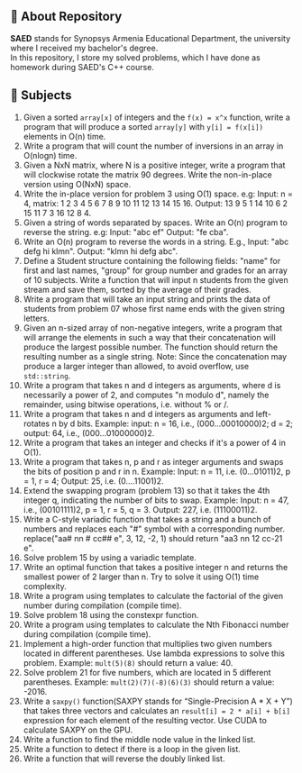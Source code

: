 ## 📜 About Repository
**SAED** stands for Synopsys Armenia Educational Department, the university where I received my bachelor's degree. \
In this repository, I store my solved problems, which I have done as homework during SAED's C++ course.

## 📑 Subjects

1. Given a sorted `array[x]` of integers and the `f(x) = x^x` function, write a program that will produce a sorted `array[y]` with `y[i] = f(x[i])` elements in O(n) time.
2. Write a program that will count the number of inversions in an array in O(nlogn) time.
3. Given a NxN matrix, where N is a positive integer, write a program that will clockwise rotate the matrix 90 degrees. Write the non-in-place version using O(NxN) space.
4. Write the in-place version for problem 3 using O(1) space. e.g: Input: n = 4, matrix: 1 2 3 4 5 6 7 8 9 10 11 12 13 14 15 16. Output: 13 9 5 1 14 10 6 2 15 11 7 3 16 12 8 4.
5. Given a string of words separated by spaces. Write an O(n) program to reverse the string. e.g: Input: "abc ef" Output: "fe cba".
6. Write an O(n) program to reverse the words in a string. E.g., Input: "abc defg hi klmn". Output: "klmn hi defg abc".
7. Define a Student structure containing the following fields: "name" for first and last names, "group" for group number and grades for an array of 10 subjects. Write a function that will input n students from the given stream and save them, sorted by the average of their grades.
8. Write a program that will take an input string and prints the data of students from problem 07 whose first name ends with the given string letters.
9. Given an n-sized array of non-negative integers, write a program that will arrange the elements in such a way that their concatenation will produce the largest possible number. The function should return the resulting number as a single string. Note: Since the concatenation may produce a larger integer than allowed, to avoid overflow, use `std::string`.
10. Write a program that takes n and d integers as arguments, where d is necessarily a power of 2, and computes "n modulo d", namely the remainder, using bitwise operations, i.e. without % or /.
11. Write a program that takes n and d integers as arguments and left-rotates n by d bits. Example: input: n = 16, i.e., (000...00010000)2; d = 2; output: 64, i.e., (000...01000000)2.
12. Write a program that takes an integer and checks if it's a power of 4 in O(1).
13. Write a program that takes n, p and r as integer arguments and swaps the bits of position p and r in n. Example: Input: n = 11, i.e. (0...01011)2, p = 1, r = 4; Output: 25, i.e. (0....11001)2.
14. Extend the swapping program (problem 13) so that it takes the 4th integer q, indicating the number of bits to swap. Example: Input: n = 47, i.e., (00101111)2, p = 1, r = 5, q = 3. Output: 227, i.e. (11100011)2.
15. Write a C-style variadic function that takes a string and a bunch of numbers and replaces each "#" symbol with a corresponding number. replace("aa# nn # cc## e", 3, 12, -2, 1) should return "aa3 nn 12 cc-21 e".
16. Solve problem 15 by using a variadic template.
17. Write an optimal function that takes a positive integer n and returns the smallest power of 2 larger than n. Try to solve it using O(1) time complexity.
18. Write a program using templates to calculate the factorial of the given number during compilation (compile time).
19. Solve problem 18 using the constexpr function.
20. Write a program using templates to calculate the Nth Fibonacci number during compilation (compile time).
21. Implement a high-order function that multiplies two given numbers located in different parentheses. Use lambda expressions to solve this problem. Example: `mult(5)(8)` should return a value: 40.
22. Solve problem 21 for five numbers, which are located in 5 different parentheses. Example: `mult(2)(7)(-8)(6)(3)` should return a value: -2016.
23. Write a `saxpy()` function(SAXPY stands for “Single-Precision A * X + Y”) that takes three vectors and calculates an `result[i] = 2 * a[i] + b[i]` expression for each element of the resulting vector. Use CUDA to calculate SAXPY on the GPU.
24. Write a function to find the middle node value in the linked list.
25. Write a function to detect if there is a loop in the given list.
26. Write a function that will reverse the doubly linked list.
